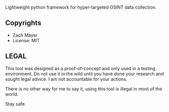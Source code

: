 Lightweight python framework for hyper-targeted OSINT data collection.

## Copyrights

- Zach Mayer
- License: MIT

## LEGAL

This tool was designed as a proof-of-concept and only used in a testing environment. Do not use it in the wild until you have done your research and sought legal advice. I am not accountable for your actions.

There is no other way for me to say it, using this tool is illegal in most of the world.

Stay safe.